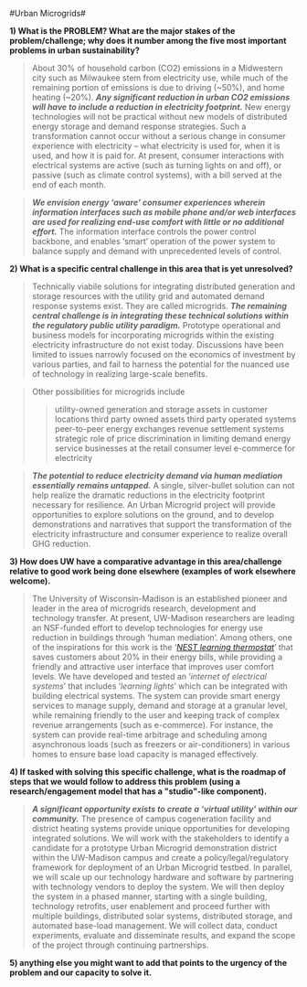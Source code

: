 #Urban Microgrids#

__1)	What is the PROBLEM? What are the major stakes of the problem/challenge; why does it number among the five most important problems in urban sustainability?__

>About 30% of household carbon (CO2) emissions in a Midwestern city such as Milwaukee stem from electricity use, while much of the remaining portion of emissions is due to driving (~50%), and home heating (~20%). ___Any significant reduction in urban CO2 emissions will have to include a reduction in electricity footprint.___ New energy technologies will not be practical without  new models of distributed energy storage and demand response strategies.  Such a transformation cannot occur without a serious change in consumer experience with electricity – what electricity is used for, when it is used, and how it is paid for. At present, consumer interactions with electrical systems are active (such as turning lights on and off), or passive (such as climate control systems), with a bill served at the end of each month. 

>___We envision energy ‘aware’ consumer experiences wherein information interfaces such as mobile phone and/or web interfaces are used for realizing end-use comfort with little or no additional effort.___ The information interface controls the power control backbone, and enables ‘smart’ operation of the power system to balance supply and demand with unprecedented levels of control. 

__2) 	What is a specific central challenge in this area that is yet unresolved?__

>Technically viabile solutions for integrating distributed generation and storage resources with the utility grid and automated demand response systems exist. They are called microgrids. ___The remaining central challenge is in integrating these technical solutions within the regulatory public utility paradigm.___  Prototype operational and business models for incorporating microgrids within the existing electricity infrastructure do not exist today. Discussions have been limited to issues narrowly focused on the economics of investment by various parties, and fail to harness the potential for the nuanced use of technology in realizing large-scale benefits. 

>Other possibilities for microgrids include 
>>utility-owned generation and storage assets in customer locations 
>>third party owned assets
>>third party operated systems
>>peer-to-peer energy exchanges
>>revenue settlement systems 
>>strategic role of price discrimination in limiting demand 
>>energy service businesses at the retail consumer level
>>e-commerce for electricity

>___The potential to reduce electricity demand via human mediation essentially remains untapped.___  A single, silver-bullet solution can not help realize the dramatic reductions in the electricity footprint necessary for resilience. An Urban Microgrid project will provide opportunities to explore solutions on the ground, and to develop demonstrations and narratives that support the transformation of the electricity infrastructure and consumer experience to realize overall GHG reduction.

__3) 	How does UW have a comparative advantage in this area/challenge relative to good work being done elsewhere (examples of work elsewhere welcome).__

>The University of Wisconsin-Madison is an established pioneer and leader in the area of microgrids research, development and technology transfer. At present, UW-Madison researchers are leading an NSF-funded effort to develop technologies for energy use reduction in buildings through ‘human mediation’. Among others, one of the inspirations for this work is the ‘_[NEST learning thermostat](https://nest.com/)_’ that saves customers about 20% in their energy bills, while providing a friendly and attractive user interface that improves user comfort levels. We have developed and tested an ‘_internet of electrical systems_’ that includes  ‘_learning lights_’ which can be integrated with building electrical systems. The system can provide smart energy services to manage supply, demand and storage at a granular level, while remaining friendly to the user and keeping track of complex revenue arrangements (such as e-commerce). For instance, the system can provide real-time arbitrage and scheduling among asynchronous loads (such as freezers or air-conditioners) in various homes to ensure base load capacity is managed effectively.

__4) 	If tasked with solving this specific challenge, what is the roadmap of steps that we would follow to address this problem (using a research/engagement model that has a "studio"-like component).__

>___A significant opportunity exists to create a ‘virtual utility’ within our community.___ The presence of campus cogeneration facility and district heating systems provide unique opportunities for developing integrated solutions. We will work with the stakeholders to identify a candidate for a prototype Urban Microgrid demonstration district within the UW-Madison campus and create a policy/legal/regulatory framework for deployment of an Urban Microgrid testbed. In parallel, we will scale up our technology hardware and software by partnering with technology vendors to deploy the system. We will then deploy the system in a phased manner, starting with a single building, technology retrofits, user enablement and proceed further with multiple buildings, distributed solar systems, distributed storage, and automated base-load management. We will collect data, conduct experiments, evaluate and disseminate results, and expand the scope of the project through continuing partnerships.

__5) anything else you might want to add that points to the urgency of the problem and our capacity to solve it.__
